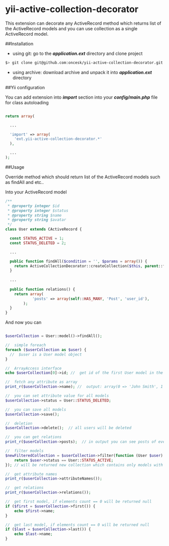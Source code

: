yii-active-collection-decorator
===============================

This extension can decorate any ActiveRecord method which returns list of the ActiveRecord models and you can use collection as a single ActiveRecord model.

##Installation

 - using git: go to the ***application.ext*** directory and clone project<bR>

```bash
$> git clone git@github.com:oncesk/yii-active-collection-decorator.git
```
 - using archive: download archive and unpack it into ***application.ext*** directory

##Yii configuration

You can add extension into ***import*** section into your ***config/main.php*** file for class autoloading

```php

return array(

  ...

  'import' => array(
    'ext.yii-active-collection-decorator.*'
  ),

  ...
);

```

##Usage

Override method which should return list of the ActiveRecord models such as findAll and etc..

Into your ActiveRecord model

```php
/**
 * @property integer $id
 * @property integer $status
 * @property string $name
 * @property string $avatar
 */
class User extends CActiveRecord {

  const STATUS_ACTIVE = 1;
  const STATUS_DELETED = 2;

  ...

  public function findAll($condition = '', $params = array()) {
  	return ActiveCollectionDecorator::createCollection($this, parent::findAll($condition, $params));
  }
  
  ...
  
  public function relations() {
    return array(
			'posts' => array(self::HAS_MANY, 'Post', 'user_id'),
		);
  }
}

```

And now you can

```php

$userCollection = User::model()->findAll();

//  simple foreach
foreach ($userCollection as $user) {
  //  $user is a User model object
}

//  ArrayAccess interface
echo $userCollection[0]->id; //  get id of the first User model in the list of the models

//  fetch any attribute as array
print_r($userCollection->name); //  output: array(0 => 'John Smith', 1 => 'Sara Mitchel', ...)

//  you can set attribute value for all models
$userCollection->status = User::STATUS_DELETED;

//  you can save all models
$userCollection->save();

//  deletion
$userCollection->delete();  // all users will be deleted

//  you can get relations
print_r($userCollection->posts);  // in output you can see posts of every user

//  filter models
$newFilteredCollection = $userCollection->filter(function (User $user) {
	return $user->status == User::STATUS_ACTIVE;
}); // will be returned new collection which contains only models with active users

//  get attribute names
print_r($userCollection->attributeNames());

//  get relations
print_r($userCollection->relations());

//  get first model, if elements count == 0 will be returned null
if ($first = $userCollection->first()) {
	echo $first->name;
}

//  get last model, if elements count == 0 will be returned null
if ($last = $userCollection->last()) {
	echo $last->name;
}
```
